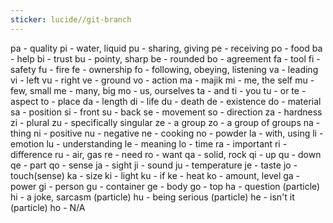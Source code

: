 ```yaml
---
sticker: lucide//git-branch
---
```




pa  - quality
pi  - water, liquid
pu - sharing, giving
pe - receiving
po - food
ba - help
bi - trust
bu - pointy, sharp
be - rounded
bo - agreement
fa - tool
fi  - safety
fu  - fire
fe - ownership
fo - following, obeying, listening
va - leading
vi - left
vu - right
ve - ground
vo  - action
ma  - majik
mi  - me, the self
mu - few, small
me - many, big
mo - us, ourselves
ta - and
ti  - you
tu - or
te  - aspect
to - place
da - length
di - life
du - death
de  - existence
do - material
sa  - position
si - front
su - back
se  - movement
so  - direction
za  - hardness
zi - plural
zu - specifically singular
ze - a group
zo - a group of groups
na  - thing
ni  - positive
nu  - negative
ne - cooking
no - powder
la - with, using
li  - emotion
lu  - understanding
le  - meaning
lo  - time
ra - important
ri  - difference
ru  - air, gas
re - need
ro - want
qa  - solid, rock
qi  - up
qu  - down
qe  - part
qo  - sense
ja  - sight
ji  - sound
ju  - temperature
je  - taste
jo  - touch(sense)
ka  - size
ki  - light
ku  - if
ke  - heat
ko  - amount, level
ga  - power
gi  - person
gu  - container
ge  - body
go - top
ha - question (particle)
hi - a joke, sarcasm (particle)
hu - being serious (particle)
he - isn't it (particle)
ho - N/A